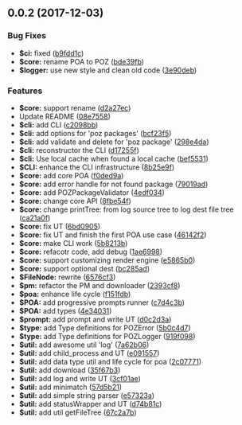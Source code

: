 <a name="0.0.2"></a>
## 0.0.2 (2017-12-03)


### Bug Fixes

* **$ci:** fixed ([b9fdd1c](https://github.com/ULIVZ/poz/commit/b9fdd1c))
* **$core:** rename POA to POZ ([bde39fb](https://github.com/ULIVZ/poz/commit/bde39fb))
* **$logger:** use new style and clean old code ([3e90deb](https://github.com/ULIVZ/poz/commit/3e90deb))


### Features

* **$core:** support rename ([d2a27ec](https://github.com/ULIVZ/poz/commit/d2a27ec))
* Update README ([08e7558](https://github.com/ULIVZ/poz/commit/08e7558))
* **$cli:** add CLI ([c2098bb](https://github.com/ULIVZ/poz/commit/c2098bb))
* **$cli:** add options for 'poz packages' ([bcf23f5](https://github.com/ULIVZ/poz/commit/bcf23f5))
* **$cli:** add validate and delete for 'poz package' ([298e4da](https://github.com/ULIVZ/poz/commit/298e4da))
* **$cli:** reconstructor the CLI ([d17255f](https://github.com/ULIVZ/poz/commit/d17255f))
* **$cli:** Use local cache when found a local cache ([bef5531](https://github.com/ULIVZ/poz/commit/bef5531))
* **$CLI:** enhance the CLI infrastructure ([8b25e9f](https://github.com/ULIVZ/poz/commit/8b25e9f))
* **$core:** add core POA ([f0ded9a](https://github.com/ULIVZ/poz/commit/f0ded9a))
* **$core:** add error handle for not found package ([79019ad](https://github.com/ULIVZ/poz/commit/79019ad))
* **$core:** add POZPackageValidator ([4edf034](https://github.com/ULIVZ/poz/commit/4edf034))
* **$core:** change core API ([8fbe54f](https://github.com/ULIVZ/poz/commit/8fbe54f))
* **$core:** change printTree: from log source tree to log dest file tree ([ca21a0f](https://github.com/ULIVZ/poz/commit/ca21a0f))
* **$core:** fix UT ([6bd0905](https://github.com/ULIVZ/poz/commit/6bd0905))
* **$core:** fix UT and finish the first POA use case ([46142f2](https://github.com/ULIVZ/poz/commit/46142f2))
* **$core:** make CLI work ([5b8213b](https://github.com/ULIVZ/poz/commit/5b8213b))
* **$core:** refacotr code, add debug ([1ae6998](https://github.com/ULIVZ/poz/commit/1ae6998))
* **$core:** support customizing render engine ([e5865b0](https://github.com/ULIVZ/poz/commit/e5865b0))
* **$core:** support optional dest ([bc285ad](https://github.com/ULIVZ/poz/commit/bc285ad))
* **$FileNode:** rewrite ([6576cf3](https://github.com/ULIVZ/poz/commit/6576cf3))
* **$pm:** refactor the PM and downloader ([2393cf8](https://github.com/ULIVZ/poz/commit/2393cf8))
* **$poa:** enhance life cycle ([f151fdb](https://github.com/ULIVZ/poz/commit/f151fdb))
* **$POA:** add progressive prompts runner ([c7d4c3b](https://github.com/ULIVZ/poz/commit/c7d4c3b))
* **$POA:** add types ([4e34031](https://github.com/ULIVZ/poz/commit/4e34031))
* **$prompt:** add prompt and write UT ([d0c2d3a](https://github.com/ULIVZ/poz/commit/d0c2d3a))
* **$type:** add Type definitions for POZError ([5b0c4d7](https://github.com/ULIVZ/poz/commit/5b0c4d7))
* **$type:** add Type definitions for POZLogger ([919f098](https://github.com/ULIVZ/poz/commit/919f098))
* **$util:** add awesome util 'log' ([7a62b06](https://github.com/ULIVZ/poz/commit/7a62b06))
* **$util:** add child_process and UT ([e091557](https://github.com/ULIVZ/poz/commit/e091557))
* **$util:** add data type util and life cycle for poa ([2c07771](https://github.com/ULIVZ/poz/commit/2c07771))
* **$util:** add download ([35f67b3](https://github.com/ULIVZ/poz/commit/35f67b3))
* **$util:** add log and write UT ([3cf01ae](https://github.com/ULIVZ/poz/commit/3cf01ae))
* **$util:** add minimatch ([57d5b21](https://github.com/ULIVZ/poz/commit/57d5b21))
* **$util:** add simple string parser ([e57323a](https://github.com/ULIVZ/poz/commit/e57323a))
* **$util:** add statusWrapper and UT ([d74b81c](https://github.com/ULIVZ/poz/commit/d74b81c))
* **$util:** add util getFileTree ([67c2a7b](https://github.com/ULIVZ/poz/commit/67c2a7b))



